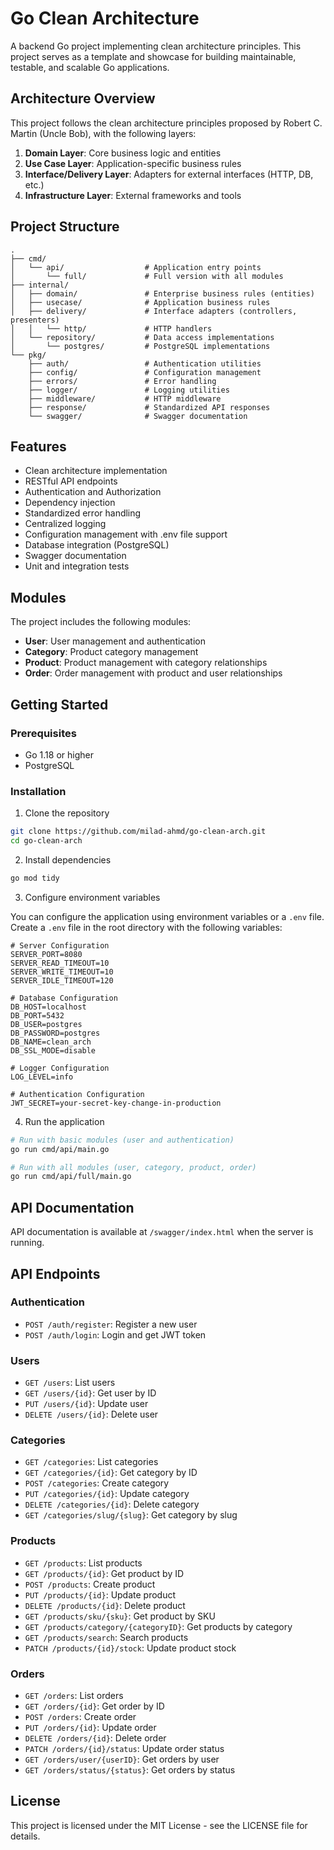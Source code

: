 # Go Clean Architecture

A backend Go project implementing clean architecture principles. This project serves as a template and showcase for building maintainable, testable, and scalable Go applications.

## Architecture Overview

This project follows the clean architecture principles proposed by Robert C. Martin (Uncle Bob), with the following layers:

1. **Domain Layer**: Core business logic and entities
2. **Use Case Layer**: Application-specific business rules
3. **Interface/Delivery Layer**: Adapters for external interfaces (HTTP, DB, etc.)
4. **Infrastructure Layer**: External frameworks and tools

## Project Structure

```
.
├── cmd/
│   └── api/                  # Application entry points
│       └── full/             # Full version with all modules
├── internal/
│   ├── domain/               # Enterprise business rules (entities)
│   ├── usecase/              # Application business rules
│   ├── delivery/             # Interface adapters (controllers, presenters)
│   │   └── http/             # HTTP handlers
│   └── repository/           # Data access implementations
│       └── postgres/         # PostgreSQL implementations
└── pkg/
    ├── auth/                 # Authentication utilities
    ├── config/               # Configuration management
    ├── errors/               # Error handling
    ├── logger/               # Logging utilities
    ├── middleware/           # HTTP middleware
    ├── response/             # Standardized API responses
    └── swagger/              # Swagger documentation
```

## Features

- Clean architecture implementation
- RESTful API endpoints
- Authentication and Authorization
- Dependency injection
- Standardized error handling
- Centralized logging
- Configuration management with .env file support
- Database integration (PostgreSQL)
- Swagger documentation
- Unit and integration tests

## Modules

The project includes the following modules:

- **User**: User management and authentication
- **Category**: Product category management
- **Product**: Product management with category relationships
- **Order**: Order management with product and user relationships

## Getting Started

### Prerequisites

- Go 1.18 or higher
- PostgreSQL

### Installation

1. Clone the repository

```bash
git clone https://github.com/milad-ahmd/go-clean-arch.git
cd go-clean-arch
```

2. Install dependencies

```bash
go mod tidy
```

3. Configure environment variables

You can configure the application using environment variables or a `.env` file. Create a `.env` file in the root directory with the following variables:

```
# Server Configuration
SERVER_PORT=8080
SERVER_READ_TIMEOUT=10
SERVER_WRITE_TIMEOUT=10
SERVER_IDLE_TIMEOUT=120

# Database Configuration
DB_HOST=localhost
DB_PORT=5432
DB_USER=postgres
DB_PASSWORD=postgres
DB_NAME=clean_arch
DB_SSL_MODE=disable

# Logger Configuration
LOG_LEVEL=info

# Authentication Configuration
JWT_SECRET=your-secret-key-change-in-production
```

4. Run the application

```bash
# Run with basic modules (user and authentication)
go run cmd/api/main.go

# Run with all modules (user, category, product, order)
go run cmd/api/full/main.go
```

## API Documentation

API documentation is available at `/swagger/index.html` when the server is running.

## API Endpoints

### Authentication

- `POST /auth/register`: Register a new user
- `POST /auth/login`: Login and get JWT token

### Users

- `GET /users`: List users
- `GET /users/{id}`: Get user by ID
- `PUT /users/{id}`: Update user
- `DELETE /users/{id}`: Delete user

### Categories

- `GET /categories`: List categories
- `GET /categories/{id}`: Get category by ID
- `POST /categories`: Create category
- `PUT /categories/{id}`: Update category
- `DELETE /categories/{id}`: Delete category
- `GET /categories/slug/{slug}`: Get category by slug

### Products

- `GET /products`: List products
- `GET /products/{id}`: Get product by ID
- `POST /products`: Create product
- `PUT /products/{id}`: Update product
- `DELETE /products/{id}`: Delete product
- `GET /products/sku/{sku}`: Get product by SKU
- `GET /products/category/{categoryID}`: Get products by category
- `GET /products/search`: Search products
- `PATCH /products/{id}/stock`: Update product stock

### Orders

- `GET /orders`: List orders
- `GET /orders/{id}`: Get order by ID
- `POST /orders`: Create order
- `PUT /orders/{id}`: Update order
- `DELETE /orders/{id}`: Delete order
- `PATCH /orders/{id}/status`: Update order status
- `GET /orders/user/{userID}`: Get orders by user
- `GET /orders/status/{status}`: Get orders by status

## License

This project is licensed under the MIT License - see the LICENSE file for details.

